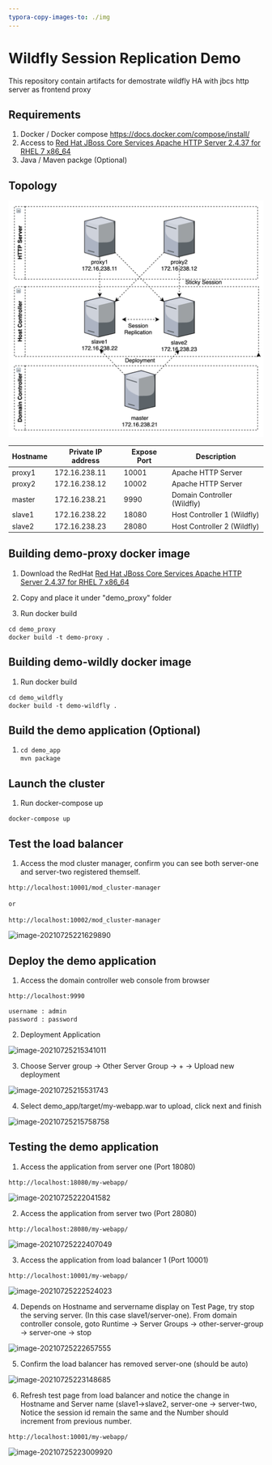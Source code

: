 ```yaml
---
typora-copy-images-to: ./img
---
```


# Wildfly Session Replication Demo

This repository contain artifacts for demostrate wildfly HA with jbcs http server as frontend proxy

## Requirements

1. Docker / Docker compose https://docs.docker.com/compose/install/
2. Access to [Red Hat JBoss Core Services Apache HTTP Server 2.4.37 for RHEL 7 x86_64](https://access.redhat.com/jbossnetwork/restricted/softwareDetail.html?softwareId=75551&product=core.service.apachehttp&version=&downloadType=distributions)
3. Java / Maven packge (Optional)

## Topology

![image-20210725230409802](./img/image-20210725230409802.png)

| Hostname | Private IP address | Expose Port | Description                 |
| -------- | ------------------ | ----------- | --------------------------- |
| proxy1   | 172.16.238.11      | 10001       | Apache HTTP Server          |
| proxy2   | 172.16.238.12      | 10002       | Apache HTTP Server          |
| master   | 172.16.238.21      | 9990        | Domain Controller (Wildfly) |
| slave1   | 172.16.238.22      | 18080       | Host Controller 1 (Wildfly) |
| slave2   | 172.16.238.23      | 28080       | Host Controller 2 (Wildfly) |



## Building demo-proxy docker image

1. Download the RedHat [Red Hat JBoss Core Services Apache HTTP Server 2.4.37 for RHEL 7 x86_64](https://access.redhat.com/jbossnetwork/restricted/softwareDetail.html?softwareId=75551&product=core.service.apachehttp&version=&downloadType=distributions)

2. Copy and place it under "demo_proxy" folder
3. Run docker build

```
cd demo_proxy
docker build -t demo-proxy .
```

## Building demo-wildly docker image

1. Run docker build

```
cd demo_wildfly
docker build -t demo-wildfly .
```

## Build the demo application (Optional)

1. ```
   cd demo_app
   mvn package
   ```

## Launch the cluster

1. Run docker-compose up

```
docker-compose up
```



## Test the load balancer

1. Access the mod cluster manager, confirm you can see both server-one and server-two registered themself.

```
http://localhost:10001/mod_cluster-manager

or 

http://localhost:10002/mod_cluster-manager
```

![image-20210725221629890](./img/image-20210725221629890.png)

## Deploy the demo application

1. Access the domain controller web console from browser

```
http://localhost:9990
```

```
username : admin
password : password
```

2.  Deployment Application

![image-20210725215341011](./img/image-20210725215341011.png)

3. Choose Server group -> Other Server Group -> + -> Upload new deployment

![image-20210725215531743](./img/image-20210725215531743.png)

4. Select demo_app/target/my-webapp.war to upload, click next and finish

![image-20210725215758758](/Users/laikahhoe/Projects/wildfly/wildfly-cluster-demo/img/image-20210725215758758.png)



## Testing the demo application

1. Access the application from server one (Port 18080)

```
http://localhost:18080/my-webapp/
```

![image-20210725222041582](./img/image-20210725222041582.png)

2. Access the application from server two (Port 28080)

```
http://localhost:28080/my-webapp/
```

![image-20210725222407049](./img/image-20210725222407049.png)

3. Access the application from load balancer 1 (Port 10001)

```
http://localhost:10001/my-webapp/
```

![image-20210725222524023](./img/image-20210725222524023.png)

4. Depends on Hostname and servername display on Test Page, try stop the serving server. (In this case slave1/server-one). From domain controller console, goto Runtime -> Server Groups -> other-server-group -> server-one -> stop

![image-20210725222657555](./img/image-20210725222657555.png)

5. Confirm the load balancer has removed server-one (should be auto)

![image-20210725223148685](./img/image-20210725223148685.png)

6. Refresh test page from load balancer and notice the change in Hostname and Server name (slave1->slave2, server-one -> server-two, Notice the session id remain the same and the Number should increment from previous number.

```
http://localhost:10001/my-webapp/
```

![image-20210725223009920](./img/image-20210725223009920.png)

